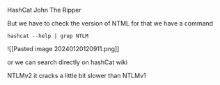 
HashCat
John The Ripper

But we have to check the version of NTML for that we have a command

```
hashcat --help | grep NTLM
```
![[Pasted image 20240120120911.png]]

or we can search directly on hashCat wiki

NTLMv2 it cracks a little bit slower than NTLMv1
